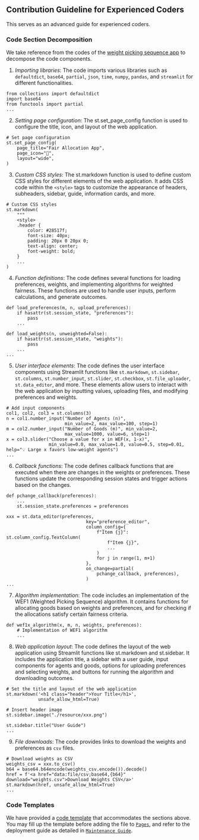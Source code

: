 ## Contribution Guideline for Experienced Coders

This serves as an advanced guide for experienced coders. 

### Code Section Decomposition

We take reference from the codes of the [weight picking sequence app](../pages/1_%F0%9F%8D%8A_Weighted_Picking_Sequence.py) to decompose the code components.

1. *Importing libraries*: The code imports various libraries such as `defaultdict`, `base64`, `partial`, `json`, `time`, `numpy`, `pandas`, and `streamlit` for different functionalities.

```
from collections import defaultdict
import base64
from functools import partial
...
```

2. *Setting page configuration*: The st.set_page_config function is used to configure the title, icon, and layout of the web application.

```
# Set page configuration
st.set_page_config(
    page_title="Fair Allocation App",
    page_icon="🍊",
    layout="wide",
)
```

3. *Custom CSS styles*: The st.markdown function is used to define custom CSS styles for different elements of the web application. It adds CSS code within the `<style>` tags to customize the appearance of headers, subheaders, sidebar, guide, information cards, and more.

```
# Custom CSS styles
st.markdown(
    """
    <style>
    .header {
        color: #28517f;
        font-size: 40px;
        padding: 20px 0 20px 0;
        text-align: center;
        font-weight: bold;
    }
    ...
)
```

4. *Function definitions*: The code defines several functions for loading preferences, weights, and implementing algorithms for weighted fairness. These functions are used to handle user inputs, perform calculations, and generate outcomes.

```
def load_preferences(m, n, upload_preferences):
    if hasattr(st.session_state, "preferences"):
        pass
    ...

def load_weights(n, unweighted=False):
    if hasattr(st.session_state, "weights"):
        pass
    ...
...
```

5. *User interface elements*: The code defines the user interface components using Streamlit functions like `st.markdown`, `st.sidebar`, `st.columns`, `st.number_input`, `st.slider`, `st.checkbox`, `st.file_uploader`, `st.data_editor`, and more. These elements allow users to interact with the web application by inputting values, uploading files, and modifying preferences and weights.

```
# Add input components
col1, col2, col3 = st.columns(3)
n = col1.number_input("Number of Agents (n)",
                      min_value=2, max_value=100, step=1)
m = col2.number_input("Number of Goods (m)", min_value=2,
                      max_value=1000, value=6, step=1)
x = col3.slider("Choose a value for x in WEF(x, 1-x)",
                min_value=0.0, max_value=1.0, value=0.5, step=0.01, help="💡 Large x favors low-weight agents")
...
```

6. *Callback functions*: The code defines callback functions that are executed when there are changes in the weights or preferences. These functions update the corresponding session states and trigger actions based on the changes.

```
def pchange_callback(preferences):
    ...
    st.session_state.preferences = preferences

xxx = st.data_editor(preferences,
                              key="preference_editor",
                              column_config={
                                  f"Item {j}": st.column_config.TextColumn(
                                      f"Item {j}",
                                      ...
                                  )
                                  for j in range(1, m+1)
                              },
                              on_change=partial(
                                  pchange_callback, preferences),
                              )
...
```

7. *Algorithm implementation*: The code includes an implementation of the WEF1 (Weighted Picking Sequence) algorithm. It contains functions for allocating goods based on weights and preferences, and for checking if the allocations satisfy certain fairness criteria.

```
def wef1x_algorithm(x, m, n, weights, preferences):
    # Implementation of WEF1 algorithm
    ...
```

8. *Web application layout*: The code defines the layout of the web application using Streamlit functions like st.markdown and st.sidebar. It includes the application title, a sidebar with a user guide, input components for agents and goods, options for uploading preferences and selecting weights, and buttons for running the algorithm and downloading outcomes.

```
# Set the title and layout of the web application
st.markdown('<h1 class="header">Your Title</h1>',
            unsafe_allow_html=True)

# Insert header image
st.sidebar.image("./resource/xxx.png")

st.sidebar.title("User Guide")
...
```

9. *File downloads*: The code provides links to download the weights and preferences as `csv` files.

```
# Download weights as CSV
weights_csv = xxx.to_csv()
b64 = base64.b64encode(weights_csv.encode()).decode()
href = f'<a href="data:file/csv;base64,{b64}" download="weights.csv">Download Weights CSV</a>'
st.markdown(href, unsafe_allow_html=True)
...
```

### Code Templates

We have provided a [code template](./template.py) that accommodates the sections above. You may fill up the template before adding the file to [`Pages`](../pages/), and refer to the deployment guide as detailed in [`Maintenance Guide`](../maintenance/MAINTENANCE.md#run-on-cloud).
